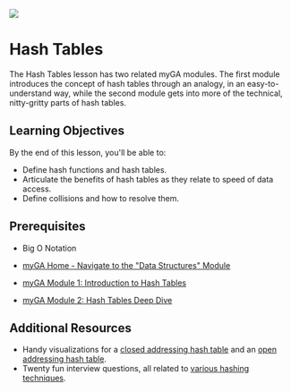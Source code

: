 ![](https://ga-dash.s3.amazonaws.com/production/assets/logo-9f88ae6c9c3871690e33280fcf557f33.png) 

# Hash Tables

The Hash Tables lesson has two related myGA modules. The first module introduces the concept of hash tables through an analogy, in an easy-to-understand way, while the second module gets into more of the technical, nitty-gritty parts of hash tables.

## Learning Objectives
By the end of this lesson, you'll be able to:
- Define hash functions and hash tables. 
- Articulate the benefits of hash tables as they relate to speed of data access. 
- Define collisions and how to resolve them.

## Prerequisites
* Big O Notation
* [myGA Home - Navigate to the "Data Structures" Module](https://my.generalassemb.ly/)


* [myGA Module 1: Introduction to Hash Tables](https://my.generalassemb.ly/activities/512)
* [myGA Module 2: Hash Tables Deep Dive](https://my.generalassemb.ly/activities/761)

## Additional Resources
- Handy visualizations for a [closed addressing hash table](https://www.cs.usfca.edu/~galles/visualization/OpenHash.html) and an [open addressing hash table](https://www.cs.usfca.edu/~galles/visualization/ClosedHash.html).
- Twenty fun interview questions, all related to [various hashing techniques](https://www.geeksforgeeks.org/top-20-hashing-technique-based-interview-questions/).
